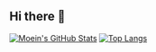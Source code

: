## Hi there 👋

<!--
**moomoein/moomoein** is a ✨ _special_ ✨ repository because its `README.md` (this file) appears on your GitHub profile.

Here are some ideas to get you started:

- 🔭 I’m currently working on ...
- 🌱 I’m currently learning ...
- 👯 I’m looking to collaborate on ...
- 🤔 I’m looking for help with ...
- 💬 Ask me about ...
- 📫 How to reach me: ...
- 😄 Pronouns: ...
- ⚡ Fun fact: ...
-->


[![Moein's GitHub Stats](https://github-readme-stats.vercel.app/api?username=moomoein&show_icons=true&theme=radical&hide_border=true&bg_color=0A0F18&title_color=00FF9C&icon_color=00FF9C&text_color=CDD6F4)](https://github.com/moomoein)
[![Top Langs](https://github-readme-stats.vercel.app/api/top-langs/?username=moomoein&layout=compact&langs_count=8&theme=radical&hide_border=true&bg_color=0A0F18&title_color=00FF9C&text_color=CDD6F4)](https://github.com/moomoein)
